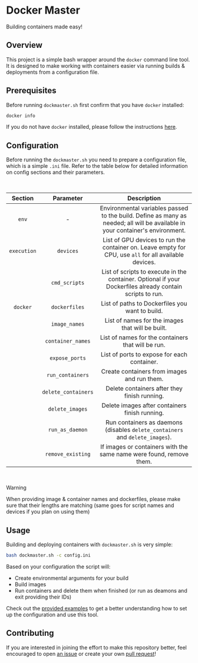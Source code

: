 # Docker Master

Building containers made easy!

## Overview

This project is a simple bash wrapper around the `docker` command line tool. It is designed to make working with containers easier via running builds & deployments from a configuration file.

## Prerequisites

Before running `dockmaster.sh` first confirm that you have `docker` installed:

```bash
docker info
```

If you do not have `docker` installed, please follow the instructions [here](https://docs.docker.com/get-docker/).

## Configuration

Before running the `dockmaster.sh` you need to prepare a configuration file, which is a simple `.ini` file. Refer to the table below for detailed information on config sections and their parameters.

<br>
<div align="center">

| Section    | Parameter          | Description |
|:----------:|:------------------:|:-----------:|
| `env`      | -                  | Environmental variables passed to the build. Define as many as needed; all will be available in your container's environment. |
| `execution`| `devices`          | List of GPU devices to run the container on. Leave empty for CPU, use `all` for all available devices. |
|            | `cmd_scripts`      | List of scripts to execute in the container. Optional if your Dockerfiles already contain scripts to run. |
| `docker`   | `dockerfiles`      | List of paths to Dockerfiles you want to build. |
|            | `image_names`      | List of names for the images that will be built. |
|            | `container_names`  | List of names for the containers that will be run. |
|            | `expose_ports`     | List of ports to expose for each container. |
|            | `run_containers`   | Create containers from images and run them. |
|            | `delete_containers`| Delete containers after they finish running. |
|            | `delete_images`    | Delete images after containers finish running. |
|            | `run_as_daemon`    | Run containers as daemons (disables `delete_containers` and `delete_images`). |
|            | `remove_existing`  | If images or containers with the same name were found, remove them. |

</div>
<br>

> [!WARNING]
> When providing image & container names and dockerfiles, please make sure that their lengths are matching (same goes for script names and devices if you plan on using them)

## Usage

Building and deploying containers with `dockmaster.sh` is very simple:

```bash
bash dockmaster.sh -c config.ini
```

Based on your configuration the script will:
* Create environmental arguments for your build
* Build images
* Run containers and delete them when finished (or run as deamons and exit providing their IDs)

Check out the [provided examples](./examples/) to get a better understanding how to set up the configuration and use this tool.

## Contributing

If you are interested in joining the effort to make this repository better, feel encouraged to open [an issue](https://github.com/neurowelt/dockmaster/issues) or create your own [pull request](https://github.com/neurowelt/dockmaster/pulls)!

